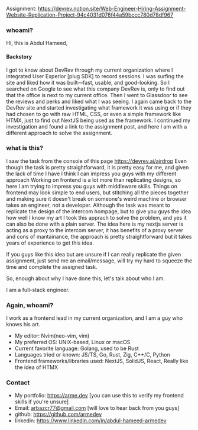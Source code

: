 Assignment: https://devrev.notion.site/Web-Engineer-Hiring-Assignment-Website-Replication-Project-94c4031d076f44a59bccc780d78df967

### whoami?

Hi, this is Abdul Hameed,

#### Backstory

I got to know about DevRev through my current organization where I integrated User Experior \[plug SDK\] to record sessions. I was surfing the site and liked how it was built—fast, usable, and good-looking.
So I searched on Google to see what this company DevRev is, only to find out that the office is next to my current office. Then I went to Glassdoor to see the reviews and perks and liked what I was seeing.
I again came back to the DevRev site and started investigating what framework it was using or if they had chosen to go with raw HTML, CSS, or even a simple framework like HTMX, just to find out NextJS being used as the framework.
I continued my investigation and found a link to the assignment post, and here I am with a different approach to solve the assignment.

### what is this?

I saw the task from the console of this page https://devrev.ai/airdrop
Even though the task is pretty straightforward, it is pretty easy for me, and given the lack of time I have I think I can impress you guys with my different approach
Working on frontend is a lot more than replicating designs, so here I am trying to impress you guys with middleware skills.
Things on frontend may look simple to end users, but stitching all the pieces together and making sure it doesn't break on someone's weird machine or browser takes an engineer, not a developer.
Although the task was meant to replicate the design of the intercom hompage, but to give you guys the idea how well I know my art I took this apprach to solve the problem, and yes it can also be done with a plain server.
The idea here is my nextjs server is acting as a proxy to the intercom server, it has benefits of a proxy server and cons of mantainance, the approach is pretty straightforward but it takes years of experience to get this idea.

If you guys like this idea but are unsure if I can really replicate the given assignment, just send me an email/message, will try my hard to squeeze the time and complete the assigned task.

So, enough about why I have done this, let's talk about who I am.

I am a full-stack engineer.

### Again, whoami?

I work as a frontend lead in my current organization, and I am a guy who knows his art.

- My editor: Nvim(neo-vim, vim)
- My preferred OS: UNIX-based, Linux or macOS
- Current favorite language: Golang, used to be Rust
- Languages tried or known: JS/TS, Go, Rust, Zig, C++/C, Python
- Frontend frameworks/libraries used: NextJS, SolidJS, React, Really like the idea of HTMX

### Contact

- My portfolio: https://arme.dev \[you can use this to verify my frontend skills if you're unsure\]
- Email: arbazcr77@gmail.com \[will love to hear back from you guys\]
- github: https://github.com/armedev
- linkedin: https://www.linkedin.com/in/abdul-hameed-armedev
